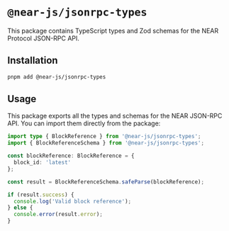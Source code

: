 # `@near-js/jsonrpc-types`

This package contains TypeScript types and Zod schemas for the NEAR Protocol JSON-RPC API.

## Installation

```bash
pnpm add @near-js/jsonrpc-types
```

## Usage

This package exports all the types and schemas for the NEAR JSON-RPC API. You can import them directly from the package:

```typescript
import type { BlockReference } from '@near-js/jsonrpc-types';
import { BlockReferenceSchema } from '@near-js/jsonrpc-types';

const blockReference: BlockReference = {
  block_id: 'latest'
};

const result = BlockReferenceSchema.safeParse(blockReference);

if (result.success) {
  console.log('Valid block reference');
} else {
  console.error(result.error);
}
```
